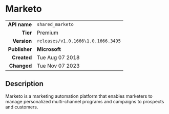 # Marketo
| | |
|-:|-|
|**API name**|`shared_marketo`|
|**Tier**|Premium|
|**Version**|`releases/v1.0.1666\1.0.1666.3495`|
|**Publisher**|**Microsoft**|
|**Created**|Tue Aug 07 2018|
|**Changed**|Tue Nov 07 2023|

## Description
Marketo is a marketing automation platform that enables marketers to manage personalized multi-channel programs and campaigns to prospects and customers.
